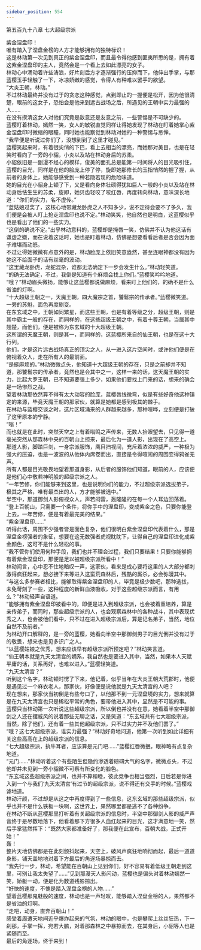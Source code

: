 ```yaml
---
sidebar_position: 554
---
```

 第五百九十八章 七大超级宗派


紫金涅盘印！  
唯有踏入了涅盘金榜的人方才能够拥有的独特标识！  
这是林动第一次见到真正的紫金涅盘印，而且最令得他感到匪夷所思的是，拥有着这紫金涅盘印的主人，竟然会是一个看上去如此漂亮的女子。  
林动心中涌动着许些涛浪，好片刻后方才逐渐强行的压抑而下，他伸出手掌，与那蓝樱玉手轻触了一下，冰凉娇嫩的感觉，令得人有种难以罢手的欲望。  
“大炎王朝，林动。”  
不过林动最终并没有过于的贪恋这种感觉，点到即止的一握便是松开，因为他很清楚，眼前的这女子，恐怕会是他来到远古战场之后，所遇见的王朝中实力最强的人……  
在没有摸清这女人对他们究竟是敌意还是友意之前，一些警惕是不可缺少的。  
蓝樱盯着林动，嫣然一笑，女人的敏锐直觉同样让得她发现了林动在盯着她掌心紫金涅盘印时微缩的眼瞳，同时她也能察觉到林动对她的一种警惕与忌惮。  
“我早便是听说过你们了，没想到到了这里才碰见。”  
蓝樱笑起来时，有着很尖俏的下巴，看上去相当的漂亮，而她那对美目，也是在轻笑时看向了一旁的小貂，小炎以及站在林动身后的苏柔。  
小貂依旧是一副漫不经心的模样，俊美的面孔总是能第一时间将人的目光吸引住，蓝樱的目光，同样是在他的脸庞上停了停，旋即她那修长的玉指悄然的握了握，从前者的身体上，她能够感受到一种若隐若现的危险味道。  
她的目光在小貂身上顿了下，又是看向身体壮硕得犹如巨人一般的小炎以及站在林动身后怯生生的苏柔，旋即，她贝齿轻咬了咬红唇，再度转向林动，意味深长地道：“你们的实力，名不虚传。”  
“蓝姑娘过奖了，这核心地带藏龙卧虎之人不知多少，说不定待会要不了多久，我们便是会被人盯上抢走涅盘印也说不定。”林动笑笑，他自然也是明白，这蓝樱似乎也是看出了他们的一些实力。  
“这倒的确说不定。”出乎林动意料的，蓝樱却是掩唇一笑，仿佛并不认为他这话有谦虚之嫌，而在说着这话时，她也是盯着林动，仿佛是想要看看后者是否会因为面子难堪而动怒。  
不过让得她微微有点意外的是，林动脸庞上依旧笑意盎然，甚至连眼神都没有因为她这不给面子的话有丝毫的波动。  
“这里藏龙卧虎，龙蛇混杂，谁都无法确定下一步会发生什么。”林动轻笑道。  
“的确无法确定，不过，我倒是知道有个麻烦会找上你们。”蓝樱笑吟吟地道。  
“哦？”林动眉头微扬，能够让这蓝樱都说做麻烦，看来盯上他们的，的确不是什么省油的灯啊。  
“十大超级王朝之一，天魔王朝，四大魔宗之首，饕鬄宗的传承者。”蓝樱微笑道。  
一旁的苏魁，面色再度剧变。  
在东玄域之中，王朝如同繁星，而这些王朝，也是有着等级之分，超级王朝，则是其中霸主一般的存在，而同样的，在这些超级王朝之中，有着十尊王朝，当属其中翘楚，而他们，便是被称为东玄域的十大超级王朝。  
这所谓的天魔王朝，则是其一，而同样的，这蓝樱所来自的仙王朝，也是在这十大行列。  
他们，才是这片远古战场真正的顶尖之人，从一进入这片空间时，或许他们便是在俯视着众人，走在所有人的最前面。  
“是挺麻烦的。”林动微微点头，他知道十大超级王朝的存在，只是之前却并不知道，那饕鬄宗的传承者，竟然也是会其中之一，这样一来的话，这天魔王朝的实力，比起大罗王朝，已不知道要强上多少，如果他们要找上门来的话，想来的确会是一场惨烈之战。  
望着林动那依然算不得有太大动容的脸庞，蓝樱唇线微弯，似是有些好奇他这种镇定的来源，毕竟天魔王朝的那家伙，就算是她都是感到极其的棘手。  
在林动与蓝樱交谈之时，这片区域涌来的人群越来越多，那种喧哗，立刻便是打破了这里原本的宁静。  
“嗡！”  
而也就是在此时，突然天空之上有着嗡鸣之声传来，无数人抬眼望去，只见得一道毫光突然从那森林中央的百朝山上掠来，最后化为一道人影，出现在了高空上。  
那道人影，脚踏巨剑，一身宗派服饰，鹰目扫视间，充斥着浓浓的威严，一种极为强大的压迫，也是一波波的从他体内席卷而出，直接是令得喧闹的周围变得鸦雀无声。  
所有人都是目光敬畏地望着那道身影，从后者的服饰他们知道，眼前的人，应该便是他们心中敬若神明般的超级宗派之人。  
“一年苦修，你们能够来到这里，也是说明你们的能力，不过超级宗派选拔弟子，极其之严格，唯有最杰出的人，方才能够被选中。”  
半空中，那道御剑人影俯视众人，声若闷雷，轰隆隆的在每一个人耳边回荡着。  
“登上百朝山，只需要一个条件，将你手中的涅盘印，变成紫金之色，只要你能登上去，一年苦修，便是有着最完美的结果。”  
“紫金涅盘印……”  
听得此话，周围不少强者皆是面色复杂，他们很明白紫金涅盘印代表着什么，那是涅盘金榜强者的象征，想要在这无数强者虎视眈眈下，让得自己的涅盘印进化成紫金颜色，这可不是什么轻松的事。  
“我不管你们使用何种手段，我们也并不理会过程，我们只要结果！只要你能够拥有着紫金涅盘印，那便是足以被超级宗派所看中！”  
林动闻言，心中忍不住地暗叹一声，这家伙，看来是成心要将这里的人大部分都刺激得疯狂起来，想必接下来等进入这蛮荒森林后，残酷的厮杀，必会弥漫其中。  
“与这么多参赛者相比，能够取得紫金涅盘印的人，毕竟是极少数吧，那种选拔，未免苛刻了一些，这种程度的新鲜血液吸收，对于这些超级宗派而言，有用么？”林动轻声自语道。  
“能够拥有紫金涅盘印被看中的，即便是进入到超级宗派，也会被着重培养，算是亲传弟子，而同时，那些超级宗派的人，也会观察森林中的各种战斗，其中表现优秀之人，也会被他们看中，只不过在进入超级宗派后，算是记名弟子，当然，地位自然不及前者。”  
为林动开口解释的，是一旁的蓝樱，她看向半空中那御剑男子的目光倒并没有过于的敬畏，想来也是见多识广之人。  
“以蓝樱姑娘之优秀，想来应该早有超级宗派所预定吧？”林动笑言道。  
“仙王朝本就是九天太清宫的嫡系，我自然也是要进入其中，当然，如果本人天赋平庸的话，关系再好，也难以进入。”蓝樱轻笑道。  
“九天太清宫？”  
听到这个名字，林动顿时愣了下来，他记着，似乎当年在大炎王朝大荒郡时，他便是遇见过一个麻衣老人，那家伙，好像便是说他就是九天太清宫的人吧？  
现在想来，那家伙当初倒是有些夸口了，以他那不到一元涅盘境的实力，想来就算是在九天太清宫也只是稀松平常的角色，要带他进入其中，显然是不可能的事。  
蓝樱只当林动第一次听说这些超级宗派，所以倒也并没有在意，她看着半空中那御剑之人还在摆威风的说着那些无聊之话，又是笑道：“东玄域共有七大超级宗派，当然，除了他们，还有着一些其他超级宗派，只不过实力并不及他们罢了。”  
“哦？这七大超级宗派，谁实力最强？”林动好奇地问道，他第一次听到如此详细有关这些高高在上的超级宗派的信息。  
“七大超级宗派，执牛耳者，应该算是元门吧……”蓝樱红唇微抿，眼神略有点复杂地道。  
“元门……”林动听着这个有些陌生但隐约渗透着磅礴大气的名字，微微点头，不过他却并未见到一旁小貂微不可察有所变化的脸色。  
“东玄域这些超级宗派之间，也并不算和睦，彼此竞争也相当强烈，日后若是你进入到一个与我们‘九天太清宫’有过节的超级宗派，说不得还有交手的时候。”蓝樱戏谑地道。  
林动汗颜，不过却是从这之中再度得到了一些信息，这东玄域的那些超级宗派，似乎也并不是什么铁板一块啊，这世界上，果然哪里都是逃不了各种纷争。  
在林动不断从蓝樱那里打听着有关超级宗派的信息时，半空中那御剑人影的威严声音终于是尽数地落下，他看着那下方很多人血红起来的目光，这才满意地一笑，然后手掌猛然挥下：“既然大家都准备好了，那我便在此宣布，百朝大战，正式开始！”  
轰！  
整片天地仿佛都是在此刻颤抖起来，天空上，破风声疯狂地响彻而起，最后一道道身影，铺天盖地地对着下方最后的角逐场暴掠而去。  
“我先行一步，林动，希望能在百朝山上见到你们，好不容易有着低级王朝走到这里，可别让我太失望了……”见到那漫天人影闪动，蓝樱也是偏头对着林动嫣然一笑，娇躯一动，便是化为数道残影掠出。  
“好快的速度，不愧是踏入涅盘金榜的人物……”  
望着蓝樱那鬼魅般的速度，林动也是一声轻叹，能够踏入涅盘金榜的人，果然都不是省油的灯啊。  
“走吧，动身，直奔百朝山！”  
感受着周遭天地间近乎爆炸起来的气氛，林动的眼中，也是攀爬上丝丝狂热，下一刹那，手掌一挥，宛若大鹏，对着那森林之中暴掠而去，在其身后，小貂等人也是紧随而至。  
最后的角逐场，终于来到！  
  
  
